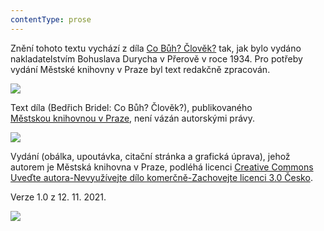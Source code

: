 ```yaml
---
contentType: prose
---
```


Znění tohoto textu vychází z díla [Co Bůh? Člověk?](https://aleph.nkp.cz/F/?func=direct&doc_number=000793967&local_base=NKC) tak, jak bylo vydáno nakladatelstvím Bohuslava Durycha v Přerově v roce 1934. Pro potřeby vydání Městské knihovny v Praze byl text redakčně zpracován.

![](../Images/image003.jpg)

Text díla (Bedřich Bridel: Co Bůh? Člověk?), publikovaného [Městskou knihovnou v Praze](https://www.mlp.cz/cz/), není vázán autorskými právy.

![](../Images/image001.jpg)

Vydání (obálka, upoutávka, citační stránka a grafická úprava), jehož autorem je Městská knihovna v Praze, podléhá licenci [Creative Commons Uveďte autora-Nevyužívejte dílo komerčně-Zachovejte licenci 3.0 Česko](https://creativecommons.org/licenses/by-nc-sa/3.0/cz/).

  

Verze 1.0 z 12. 11. 2021.

![](../Images/image004.jpg)
